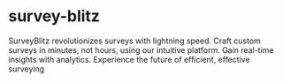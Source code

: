 # survey-blitz
SurveyBlitz revolutionizes surveys with lightning speed. Craft custom surveys in minutes, not hours, using our intuitive platform. Gain real-time insights with analytics. Experience the future of efficient, effective surveying
